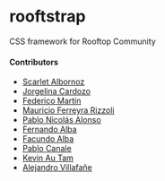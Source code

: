 # rooftstrap
CSS framework for Rooftop Community

#### Contributors

* [Scarlet Albornoz]()
* [Jorgelina Cardozo]()
* [Federico Martin]()
* [Mauricio Ferreyra Rizzoli]()
* [Pablo Nicolás Alonso]()
* [Fernando Alba](https://github.com/feralba28)
* [Facundo Alba]()
* [Pablo Canale]()
* [Kevin Au Tam]()
* [Alejandro Villafañe](https://github.com/alezvi)

